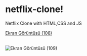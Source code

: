 # netflix-clone!

Netflix Clone with HTML,CSS and JS

[Ekran Görüntüsü (108)](https://user-images.githubusercontent.com/95496883/222712379-1b8a6999-fb4a-4860-859c-c114b019fff5.png)
<br></br>

![Ekran Görüntüsü (109)](https://user-images.githubusercontent.com/95496883/222712561-d4a4b092-9811-4788-a13e-da110ac4eb44.png)
